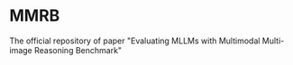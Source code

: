 # MMRB
The official repository of paper "Evaluating MLLMs with Multimodal Multi-image Reasoning Benchmark"

